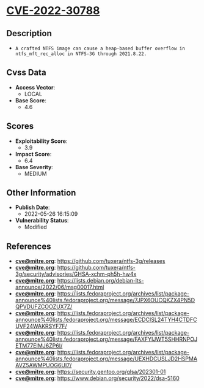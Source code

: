 
# [CVE-2022-30788](https://github.com/tuxera/ntfs-3g/releases)

## Description

- `A crafted NTFS image can cause a heap-based buffer overflow in ntfs_mft_rec_alloc in NTFS-3G through 2021.8.22.`

## Cvss Data

- **Access Vector**:
  - LOCAL
- **Base Score**:
  - 4.6

## Scores

- **Exploitability Score**:
  - 3.9
- **Impact Score**:
  - 6.4
- **Base Severity**:
  - MEDIUM

## Other Information

- **Publish Date**:
  - 2022-05-26 16:15:09
- **Vulnerability Status**:
  - Modified

## References

- **cve@mitre.org**: https://github.com/tuxera/ntfs-3g/releases
- **cve@mitre.org**: https://github.com/tuxera/ntfs-3g/security/advisories/GHSA-xchm-ph5h-hw4x
- **cve@mitre.org**: https://lists.debian.org/debian-lts-announce/2022/06/msg00017.html
- **cve@mitre.org**: https://lists.fedoraproject.org/archives/list/package-announce%40lists.fedoraproject.org/message/7JPX6OUCQKZX4PN5DQPVDUFZCOOZUX7Z/
- **cve@mitre.org**: https://lists.fedoraproject.org/archives/list/package-announce%40lists.fedoraproject.org/message/ECDCISL24TYH4CTDFCUVF24WAKRSYF7F/
- **cve@mitre.org**: https://lists.fedoraproject.org/archives/list/package-announce%40lists.fedoraproject.org/message/FAXFYIJWT5SHHRNPOJETM77EIMJ6ZP6I/
- **cve@mitre.org**: https://lists.fedoraproject.org/archives/list/package-announce%40lists.fedoraproject.org/message/UEXHDCUSLJD2HSPMAAVZ5AWMPUOG6UI7/
- **cve@mitre.org**: https://security.gentoo.org/glsa/202301-01
- **cve@mitre.org**: https://www.debian.org/security/2022/dsa-5160
